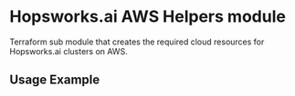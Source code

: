 # Hopsworks.ai AWS Helpers module

Terraform sub module that creates the required cloud resources for Hopsworks.ai clusters on AWS.

## Usage Example 
